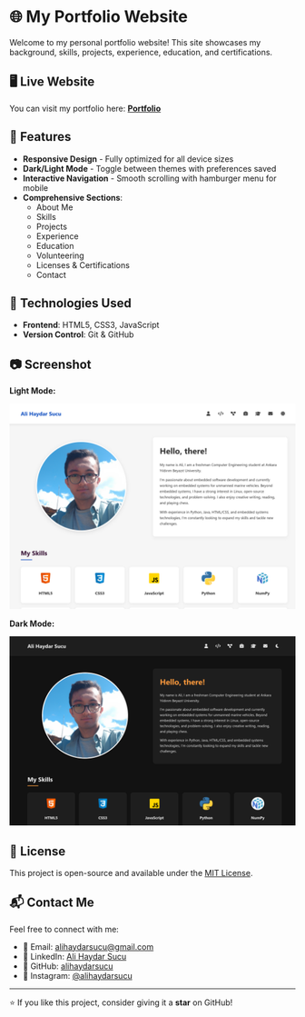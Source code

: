 # 🌐 My Portfolio Website

Welcome to my personal portfolio website! This site showcases my background, skills, projects, experience, education, and certifications.

## 🖥️ Live Website

You can visit my portfolio here: **[Portfolio](https://github.com/alihaydarsucu/alihaydarsucu.github.io)**

## 📌 Features

- **Responsive Design** - Fully optimized for all device sizes
- **Dark/Light Mode** - Toggle between themes with preferences saved
- **Interactive Navigation** - Smooth scrolling with hamburger menu for mobile
- **Comprehensive Sections**:
  - About Me
  - Skills
  - Projects
  - Experience
  - Education
  - Volunteering
  - Licenses & Certifications
  - Contact

## 🚀 Technologies Used

- **Frontend**: HTML5, CSS3, JavaScript
- **Version Control**: Git & GitHub

## 📷 Screenshot

**Light Mode:**

![Portfolio Screenshot](Images/readme_light.png)

**Dark Mode:**

![Portfolio Screenshot](Images/readme_dark.png)

## 📜 License

This project is open-source and available under the [MIT License](LICENSE).

## 📬 Contact Me

Feel free to connect with me:

- 📧 Email: [alihaydarsucu@gmail.com](mailto:alihaydarsucu@gmail.com)
- 💼 LinkedIn: [Ali Haydar Sucu](https://linkedin.com/in/ali-haydar-sucu)
- 🐙 GitHub: [alihaydarsucu](https://github.com/alihaydarsucu)
- 📸 Instagram: [@alihaydarsucu](https://instagram.com/alihaydarsucu)

---

⭐ If you like this project, consider giving it a **star** on GitHub!
